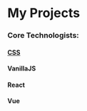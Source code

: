 ﻿# My Projects 

### Core Technologists:

#### [CSS](https://github.com/AndriiKot/CSS)
#### VanillaJS
#### React
#### Vue

